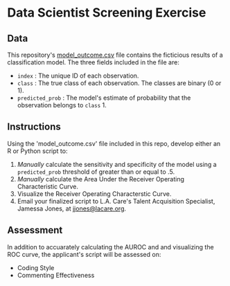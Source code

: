 # Data Scientist Screening Exercise

## Data
This repository's [model_outcome.csv]() file contains the ficticious results of a classification model. The three fields included in the file are:
- `index` : The unique ID of each observation.
- `class` : The true class of each observation. The classes are binary (0 or 1).
- `predicted_prob` : The model's estimate of probability that the observation belongs to `class` 1. 

## Instructions
Using the 'model_outcome.csv' file included in this repo, develop either an R or Python script to:
1. _*Manually*_ calculate the sensitivity and specificity of the model using a `predicted_prob` threshold of greater than or equal to .5. 
2. _*Manually*_ calculate the Area Under the Receiver Operating Characteristic Curve.
3. Visualize the Receiver Operating Characterstic Curve.
4. Email your finalized script to L.A. Care's Talent Acquisition Specialist, Jamessa Jones, at jjones@lacare.org.

## Assessment
In addition to accuarately calculating the AUROC and and visualizing the ROC curve, the applicant's script will be assessed on:

- Coding Style
- Commenting Effectiveness
